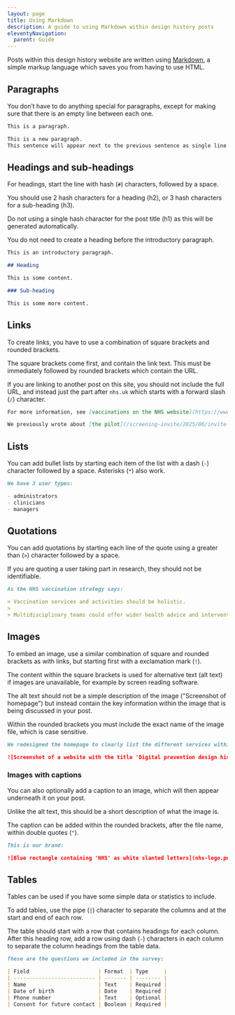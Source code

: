 ```yaml
---
layout: page
title: Using Markdown
description: A guide to using Markdown within design history posts
eleventyNavigation:
  parent: Guide
---
```


Posts within this design history website are written using [Markdown](https://en.wikipedia.org/wiki/Markdown), a simple markup language which saves you from having to use HTML.

## Paragraphs

You don’t have to do anything special for paragraphs, except for making sure that there is an empty line between each one.

```md
This is a paragraph.

This is a new paragraph.
This sentence will appear next to the previous sentence as single line breaks are ignored.
```

## Headings and sub-headings

For headings, start the line with hash (`#`) characters, followed by a space.

You should use 2 hash characters for a heading (h2), or 3 hash characters for a sub-heading (h3).

Do not using a single hash character for the post title (h1) as this will be generated automatically.

You do not need to create a heading before the introductory paragraph.

```md
This is an introductory paragraph.

## Heading

This is some content.

### Sub-heading

This is some more content.
```

## Links

To create links, you have to use a combination of square brackets and rounded brackets.

The square brackets come first, and contain the link text. This must be immediately followed by rounded brackets which contain the URL.

If you are linking to another post on this site, you should not include the full URL, and instead just the part after `nhs.uk` which starts with a forward slash (`/`) character.

```md
For more information, see [vaccinations on the NHS website](https://www.nhs.uk/vaccinations/).

We previously wrote about [the pilot](/screening-invite/2025/06/invite-pilot-overview/).
```

## Lists

You can add bullet lists by starting each item of the list with a dash (`-`) character followed by a space. Asterisks (`*`) also work.

```md
We have 3 user types:

- administrators
- clinicians
- managers
```

## Quotations

You can add quotations by starting each line of the quote using a greater than (`>`) character followed by a space.

If you are quoting a user taking part in research, they should not be identifiable.

```md
As the NHS vaccination strategy says:

> Vaccination services and activities should be holistic.
>
> Multidisciplinary teams could offer wider health advice and interventions.

```

## Images

To embed an image, use a similar combination of square and rounded brackets as with links, but starting first with a exclamation mark (`!`).

The content within the square brackets is used for alternative text (alt text) if images are unavailable, for example by screen reading software.

The alt text should not be a simple description of the image ("Screenshot of homepage") but instead contain the key information within the image that is being discussed in your post.

Within the rounded brackets you must include the exact name of the image file, which is case sensitive.

```md
We redesigned the homepage to clearly list the different services within our portfolio:

![Screenshot of a website with the title 'Digital prevention design history'. Beneath this are 3 headings labelled 'Screening', 'Vaccinations' and 'Personalised prevention', and underneath these headings are linked service names in a two column grid.](homepage-redesign.png)
```

### Images with captions

You can also optionally add a caption to an image, which will then appear underneath it on your post.

Unlike the alt text, this should be a short description of what the image is.

The caption can be added within the rounded brackets, after the file name, within double quotes (`"`).

```md
This is our brand:

![Blue rectangle containing 'NHS' as white slanted letters](nhs-logo.png "The NHS logo")
```

## Tables

Tables can be used if you have some simple data or statistics to include.

To add tables, use the pipe (`|`) character to separate the columns and at the start and end of each row.

The table should start with a row that contains headings for each column. After this heading row, add a row using dash (`-`) characters in each column to separate the column headings from the table data.

```md
These are the questions we included in the survey:

| Field                      | Format  | Type     |
| -------------------------- | ------- | -------- |
| Name                       | Text    | Required |
| Date of birth              | Date    | Required |
| Phone number               | Text    | Optional |
| Consent for future contact | Boolean | Required |
```

